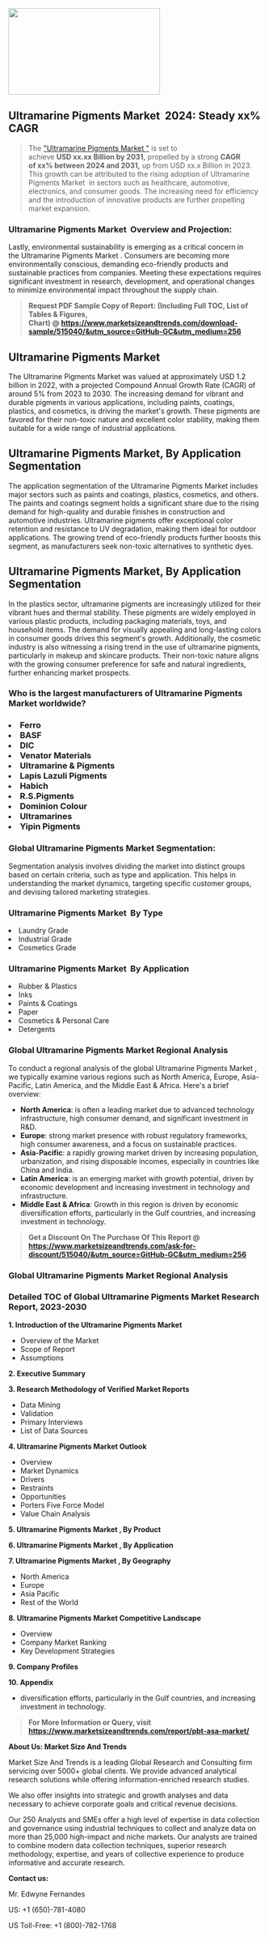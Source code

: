 <p><img class="alignnone size-medium wp-image-20088" src="https://ffe5etoiles.com/wp-content/uploads/2024/12/MST1-300x171.png" alt="" width="300" height="171" /></p><h2 id="ember46" class="ember-view reader-text-block__heading-2">Ultramarine Pigments Market &nbsp;2024: Steady&nbsp;xx% CAGR</h2><blockquote id="ember47" class="ember-view reader-text-block__blockquote">The&nbsp;<a class="app-aware-link " href="https://www.marketsizeandtrends.com/download-sample/515040/&utm_source=GitHub-GC&utm_medium=256" target="_blank" data-test-app-aware-link="">"Ultramarine Pigments Market "</a>&nbsp;is set to achieve&nbsp;<strong>USD&nbsp;xx.xx&nbsp;Billion by 2031,</strong>&nbsp;propelled by a strong&nbsp;<strong>CAGR of&nbsp;xx% between 2024 and 2031,</strong>&nbsp;up from USD xx.x Billion in 2023. This growth can be attributed to the rising adoption of&nbsp;Ultramarine Pigments Market &nbsp;in sectors such as healthcare, automotive, electronics, and consumer goods. The increasing need for efficiency and the introduction of innovative products are further propelling market expansion.</blockquote><h3 id="ember48" class="ember-view reader-text-block__heading-3">Ultramarine Pigments Market &nbsp;Overview and Projection:</h3><p id="ember49" class="ember-view reader-text-block__paragraph">Lastly, environmental sustainability is emerging as a critical concern in the&nbsp;Ultramarine Pigments Market . Consumers are becoming more environmentally conscious, demanding eco-friendly products and sustainable practices from companies. Meeting these expectations requires significant investment in research, development, and operational changes to minimize environmental impact throughout the supply chain.</p><blockquote id="ember50" class="ember-view reader-text-block__blockquote"><strong>Request PDF Sample Copy of Report: (Including Full TOC, List of Tables &amp; Figures, Chart)&nbsp;@&nbsp;<strong><a href="https://www.marketsizeandtrends.com/download-sample/515040/&utm_source=GitHub-GC&utm_medium=256" target="_blank">https://www.marketsizeandtrends.com/download-sample/515040/&utm_source=GitHub-GC&utm_medium=256</a></strong></strong></blockquote><h3 class=""> <h2>Ultramarine Pigments Market</h2><p>The Ultramarine Pigments Market was valued at approximately USD 1.2 billion in 2022, with a projected Compound Annual Growth Rate (CAGR) of around 5% from 2023 to 2030. The increasing demand for vibrant and durable pigments in various applications, including paints, coatings, plastics, and cosmetics, is driving the market's growth. These pigments are favored for their non-toxic nature and excellent color stability, making them suitable for a wide range of industrial applications.</p><h2>Ultramarine Pigments Market, By Application Segmentation</h2><p>The application segmentation of the Ultramarine Pigments Market includes major sectors such as paints and coatings, plastics, cosmetics, and others. The paints and coatings segment holds a significant share due to the rising demand for high-quality and durable finishes in construction and automotive industries. Ultramarine pigments offer exceptional color retention and resistance to UV degradation, making them ideal for outdoor applications. The growing trend of eco-friendly products further boosts this segment, as manufacturers seek non-toxic alternatives to synthetic dyes.</p><h2>Ultramarine Pigments Market, By Application Segmentation</h2><p>In the plastics sector, ultramarine pigments are increasingly utilized for their vibrant hues and thermal stability. These pigments are widely employed in various plastic products, including packaging materials, toys, and household items. The demand for visually appealing and long-lasting colors in consumer goods drives this segment's growth. Additionally, the cosmetic industry is also witnessing a rising trend in the use of ultramarine pigments, particularly in makeup and skincare products. Their non-toxic nature aligns with the growing consumer preference for safe and natural ingredients, further enhancing market prospects.</p></h3><h3 id="" class="">Who is the largest manufacturers of&nbsp;Ultramarine Pigments Market worldwide?</h3><h3 class=""></Li><Li>Ferro</Li><Li> BASF</Li><Li> DIC</Li><Li> Venator Materials</Li><Li> Ultramarine & Pigments</Li><Li> Lapis Lazuli Pigments</Li><Li> Habich</Li><Li> R.S.Pigments</Li><Li> Dominion Colour</Li><Li> Ultramarines</Li><Li> Yipin Pigments</h3><h3 id="ember53" class="ember-view reader-text-block__heading-3">Global&nbsp;Ultramarine Pigments Market Segmentation:</h3><p id="ember54" class="ember-view reader-text-block__paragraph">Segmentation analysis involves dividing the market into distinct groups based on certain criteria, such as type and application. This helps in understanding the market dynamics, targeting specific customer groups, and devising tailored marketing strategies.</p><h3 id="" class="">Ultramarine Pigments Market &nbsp;By Type</h3><p></Li><Li>Laundry Grade</Li><Li> Industrial Grade</Li><Li> Cosmetics Grade</p><h3 id="" class="">Ultramarine Pigments Market &nbsp;By Application</h3><p class=""></Li><Li>Rubber & Plastics</Li><Li> Inks</Li><Li> Paints & Coatings</Li><Li> Paper</Li><Li> Cosmetics & Personal Care</Li><Li> Detergents</p><h3 id="ember62" class="ember-view reader-text-block__heading-3">Global Ultramarine Pigments Market Regional Analysis</h3><p id="ember63" class="ember-view reader-text-block__paragraph">To conduct a regional analysis of the global Ultramarine Pigments Market , we typically examine various regions such as North America, Europe, Asia-Pacific, Latin America, and the Middle East &amp; Africa. Here's a brief overview:</p><ul><li><strong>North America</strong>: is often a leading market due to advanced technology infrastructure, high consumer demand, and significant investment in R&amp;D.</li><li><strong>Europe</strong>: strong market presence with robust regulatory frameworks, high consumer awareness, and a focus on sustainable practices.</li><li><strong>Asia-Pacific</strong>: a rapidly growing market driven by increasing population, urbanization, and rising disposable incomes, especially in countries like China and India.</li><li><strong>Latin America</strong>: is an emerging market with growth potential, driven by economic development and increasing investment in technology and infrastructure.</li><li><strong>Middle East &amp; Africa</strong>: Growth in this region is driven by economic diversification efforts, particularly in the Gulf countries, and increasing investment in technology.</li></ul><blockquote id="ember61" class="ember-view reader-text-block__blockquote"><strong>Get a Discount On The Purchase Of This Report @ <strong><a href="https://html-cleaner.com/" target="">https://www.marketsizeandtrends.com/ask-for-discount/515040/&utm_source=GitHub-GC&utm_medium=256</a></strong></strong></blockquote><h3 id="ember62" class="ember-view reader-text-block__heading-3">Global Ultramarine Pigments Market Regional Analysis</h3><h3 id="" class="">Detailed TOC of Global Ultramarine Pigments Market Research Report, 2023-2030</h3><p id="" class=""><strong>1. Introduction of the Ultramarine Pigments Market </strong></p><ul><li>Overview of the Market</li><li>Scope of Report</li><li>Assumptions</li></ul><p id="" class=""><strong>2. Executive Summary</strong></p><p id="" class=""><strong>3. Research Methodology of Verified Market Reports</strong></p><ul><li>Data Mining</li><li>Validation</li><li>Primary Interviews</li><li>List of Data Sources</li></ul><p id="" class=""><strong>4. Ultramarine Pigments Market Outlook</strong></p><ul><li>Overview</li><li>Market Dynamics</li><li>Drivers</li><li>Restraints</li><li>Opportunities</li><li>Porters Five Force Model</li><li>Value Chain Analysis</li></ul><p id="" class=""><strong>5. Ultramarine Pigments Market , By Product</strong></p><p id="" class=""><strong>6. Ultramarine Pigments Market , By Application</strong></p><p id="" class=""><strong>7. Ultramarine Pigments Market , By Geography</strong></p><ul><li>North America</li><li>Europe</li><li>Asia Pacific</li><li>Rest of the World</li></ul><p id="" class=""><strong>8. Ultramarine Pigments Market Competitive Landscape</strong></p><ul><li>Overview</li><li>Company Market Ranking</li><li>Key Development Strategies</li></ul><p id="" class=""><strong>9. Company Profiles</strong></p><p id="" class=""><strong>10. Appendix</strong></p><ul><li>diversification efforts, particularly in the Gulf countries, and increasing investment in technology.</li></ul><blockquote id="ember65" class="ember-view reader-text-block__blockquote"><strong>For More Information or Query, visit <strong><strong><a href="https://html-cleaner.com/" target="">https://www.marketsizeandtrends.com/report/pbt-asa-market/</a></strong></strong></strong></blockquote><p id="" class=""><strong>About Us: Market Size And Trends</strong></p><p id="" class="">Market Size And Trends is a leading Global Research and Consulting firm servicing over 5000+ global clients. We provide advanced analytical research solutions while offering information-enriched research studies.</p><p id="" class="">We also offer insights into strategic and growth analyses and data necessary to achieve corporate goals and critical revenue decisions.</p><p id="" class="">Our 250 Analysts and SMEs offer a high level of expertise in data collection and governance using industrial techniques to collect and analyze data on more than 25,000 high-impact and niche markets. Our analysts are trained to combine modern data collection techniques, superior research methodology, expertise, and years of collective experience to produce informative and accurate research.</p><p id="" class=""><strong>Contact us:</strong></p><p id="" class="">Mr. Edwyne Fernandes</p><p id="" class="">US: +1 (650)-781-4080</p><p id="" class="">US Toll-Free: +1 (800)-782-1768</p>
